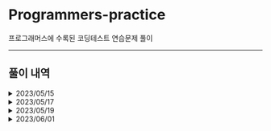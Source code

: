# Programmers-practice
프로그래머스에 수록된 코딩테스트 연습문제 풀이



---
풀이 내역
---
<details>
  <summary>2023/05/15</summary>
 
  |문제|난이도|유형|정답률|
  |---|---|---|---|
  |최솟값 구하기|Lv. 2|SQL|91%|
  |동물 수 구하기|Lv. 2|SQL|91%|
  |중복 제거하기|Lv. 2|SQL|91%|
  |동명 동물 수 찾기|Lv. 2|SQL|91%|
  |이름에 el이 들어가는 동물 찾기|Lv. 2|SQL|91%|

</details>

<details>
  <summary>2023/05/17</summary>
 
  |문제|난이도|유형|정답률|
  |---|---|---|---|
  |NULL 처리하기|Lv. 2|SQL|90%|
  |DATETIME에서 DATE로 변환|Lv. 2|SQL|90%|
  |가격이 제일 비싼 식품의 정보 출력하기|Lv. 2|SQL|90%|
  |고양이와 개는 몇 마리 있을까|Lv. 2|SQL|89%|
  |중성화 여부 파악하기|Lv. 2|SQL|89%|

</details>

<details>
  <summary>2023/05/19</summary>
 
  |문제|난이도|유형|정답률|
  |---|---|---|---|
  |입양 시각 구하기(1)|Lv. 2|SQL|88%|
  |카테고리 별 상품 개수 구하기|Lv. 2|SQL|88%|
  |진료과별 총 예약 횟수 출력하기|Lv. 2|SQL|86%|
  |자동차 종류 별 특정 옵션이 포함된 자동차 수 구하기|Lv. 2|SQL|84%|
  |상품 별 오프라인 매출 구하기|Lv. 2|SQL|84%|

</details>

<details>
  <summary>2023/06/01</summary>
 
  |문제|난이도|유형|정답률|
  |---|---|---|---|
  |최댓값과 최솟값|Lv. 2|Python|79%|
  |JadenCase 문자열 만들기|Lv. 2|Python|77%|
  |올바른 괄호|Lv. 2|Python|76%|
  |최솟값 만들기|Lv. 2|Python|76%|
  |이진 변환 반복하기|Lv. 2|Python|76%|

</details>